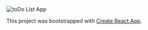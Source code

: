 ![toDo List App](assets/thumb.gif)

This project was bootstrapped with [Create React App](https://github.com/facebook/create-react-app).
